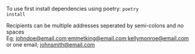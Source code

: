 To use first install dependencies using poetry: <code>poetry install</code>

Recipients can be multiple addresses seperated by semi-colons and no spaces<br>
Eg; johndoe@email.com;emmetking@email.com;kellymonroe@email.com <br>
or one email; johnsmith@email.com

